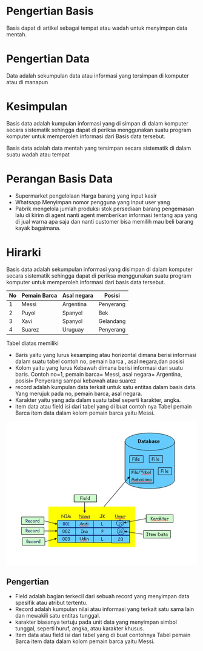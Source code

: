 # Pengertian Basis                                                                              
Basis dapat di artikel sebagai tempat atau wadah untuk menyimpan data mentah.

# Pengertian Data 
Data adalah sekumpulan data atau informasi yang tersimpan di komputer atau di manapun

# Kesimpulan 
Basis data adalah kumpulan informasi yang di simpan di dalam komputer secara sistematik sehingga dapat di periksa menggunakan suatu program komputer untuk memperoleh informasi dari Basis data tersebut. 

Basis data adalah data mentah yang tersimpan secara sistematik di dalam suatu wadah atau tempat 

# Perangan Basis Data
- Supermarket pengelolaan Harga barang yang input kasir 
- Whatsapp Menyimpan nomor pengguna yang input user yang 
- Pabrik mengelola jumlah produksi stok persediaan barang pengemasan lalu di kirim di agent nanti agent memberikan informasi tentang apa yang di jual warna apa saja dan nanti customer bisa memilih mau beli barang kayak bagaimana.



# Hirarki 
Basis data adalah sekumpulan informasi yang disimpan di dalam komputer secara sistematik sehingga dapat di periksa menggunakan suatu program komputer untuk memperoleh informasi dari basis data tersebut.

| No | Pemain Barca  | Asal negara  | Posisi    |
| -- | ------------- | ------------ | --------- |
| 1  | Messi         | Argentina    | Penyerang |
| 2  | Puyol         | Spanyol      | Bek       |
| 3  | Xavi          | Spanyol      | Gelandang |
| 4  | Suarez        | Uruguay      | Penyerang |

Tabel diatas memiliki 
- Baris yaitu yang lurus kesamping atau horizontal dimana berisi informasi dalam suatu tabel contoh no, pemain barca , asal negara,dan posisi 
- Kolom yaitu yang lurus Kebawah dimana berisi informasi dari suatu baris. Contoh no=1, pemain barca= Messi,  asal negara= Argentina, posisi= Penyerang sampai kebawah atau suarez 
- record adalah kumpulan data terkait untuk satu entitas dalam basis data. Yang merujuk pada no, pemain barca, asal negara.
- Karakter yaitu yang ada dalam suatu tabel seperti karakter, angka.
- item data atau field isi dari tabel yang di buat contoh nya 
  Tabel pemain  Barca item data dalam kolom pemain barca yaitu Messi.

![gambar](assets/F.D.L.jpg)

## Pengertian 
- Field adalah bagian terkecil dari sebuah record yang menyimpan data spesifik atau atribut tertentu. 
- Record  adalah kumpulan nilai atau informasi yang terkait satu sama lain dan mewakili satu entitas tunggal. 
- karakter biasanya tertuju pada unit data yang menyimpan simbol tunggal, seperti huruf, angka, atau karakter khusus. 
- Item data  atau field isi dari tabel yang di buat contohnya 
  Tabel pemain  Barca item data dalam kolom pemain barca yaitu Messi.
